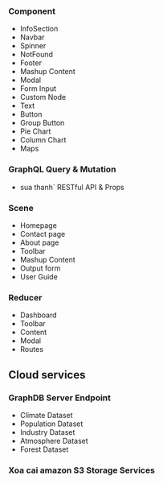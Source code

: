 ### Component

- InfoSection
- Navbar
- Spinner
- NotFound
- Footer
- Mashup Content
- Modal
- Form Input
- Custom Node
- Text
- Button
- Group Button
- Pie Chart
- Column Chart
- Maps

### GraphQL Query & Mutation

- sua thanh` RESTful API & Props

### Scene

- Homepage
- Contact page
- About page
- Toolbar
- Mashup Content
- Output form
- User Guide

### Reducer

- Dashboard
- Toolbar
- Content
- Modal
- Routes

## Cloud services

### GraphDB Server Endpoint

- Climate Dataset
- Population Dataset
- Industry Dataset
- Atmosphere Dataset
- Forest Dataset

### Xoa cai amazon S3 Storage Services
